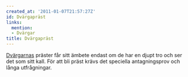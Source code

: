 ```yaml
---
created_at: '2011-01-07T21:57:27Z'
id: Dvärgapräst
links:
  mention:
  - Dvärgar
title: Dvärgapräst
---
```


[Dvärgarnas] präster får sitt ämbete endast om de har en djupt tro och ser det som sitt kall. För
att bli präst krävs det speciella antagningsprov och långa utfrågningar.

  [Dvärgarnas]: Dvärgar